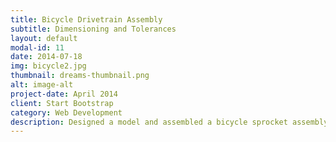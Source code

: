 ```yaml
---
title: Bicycle Drivetrain Assembly
subtitle: Dimensioning and Tolerances
layout: default
modal-id: 11
date: 2014-07-18
img: bicycle2.jpg
thumbnail: dreams-thumbnail.png
alt: image-alt
project-date: April 2014
client: Start Bootstrap
category: Web Development
description: Designed a model and assembled a bicycle sprocket assembly with appropriate geometric Dimensioning and Tolerances.
---
```

